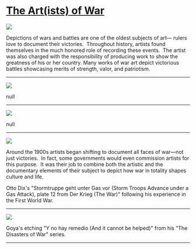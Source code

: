 # [The Art(ists) of War](http://artsmia.github.io/griot/#/stories/1444)

![](http://cdn.dx.artsmia.org/thumbs/tn_2014_TDX_MIAArtStories_127.jpg)

Depictions of wars and battles are one of the oldest subjects of art— rulers love to document their victories.  Throughout history, artists found themselves in the much honored role of recording these events.  The artist was also charged with the responsibility of producing work to show the greatness of his or her country. Many works of war art depict victorious battles showcasing merits of strength, valor, and patriotism.

---

![](http://cdn.dx.artsmia.org/thumbs/tn_2014_TDX_MIAArtStories_129.jpg)

null

---

![](http://cdn.dx.artsmia.org/thumbs/tn_2014_TDX_MIAArtStories_152.jpg)

null

---

![](http://cdn.dx.artsmia.org/thumbs/tn_mia_45754a.jpg)

Around the 1900s artists began shifting to document all faces of war—not just victories.  In fact, some governments would even commission artists for this purpose.  It was their job to combine both the artistic and the documentary elements of their subject to depict how war in totality shapes culture and life.

Otto Dix's "Stormtruppe geht unter Gas vor (Storm Troops Advance under a Gas Attack), plate 12 from Der Krieg (The War)" following his experience in the First World War.

---

![](http://cdn.dx.artsmia.org/thumbs/tn_mia_2018690.jpg)

Goya's etching "Y no hay remedio (And it cannot be helped)" from his "The Disasters of War" series.

---
